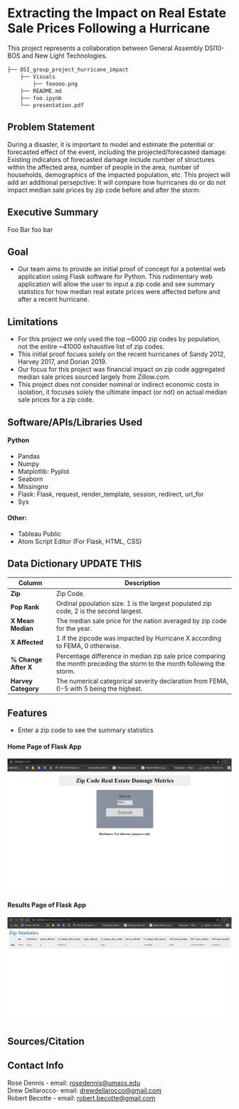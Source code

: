 
# Extracting the Impact on Real Estate Sale Prices Following a Hurricane
This project represents a collaboration between General Assembly DSI10-BOS and New Light Technologies.
```
├── DSI_group_project_hurricane_impact
    ├── Visuals
        ├── fooooo.png
    ├── README.md
    ├── foo.ipynb
    └── presentation.pdf
```
## Problem Statement

During a disaster, it is important to model and estimate the potential or forecasted effect of the event, including the projected/forecasted damage.
Existing indicators of forecasted damage include number of structures within the affected area, number of people in the area, number of households, demographics of the impacted population, etc.
This project will add an additional persepctive: It will compare how hurricanes do or do not impact median sale prices by zip code before and after the storm.

## Executive Summary

Foo Bar
foo bar
 
## Goal
- Our team aims to provide an initial proof of concept for a potential web application using Flask software for Python. This rudimentary web application will allow the user to input a zip code and see summary statistics for how median real estate prices were affected before and after a recent hurricane. 

## Limitations
- For this project we only used the top ~6000 zip codes by population, not the entire ~41000 exhaustive list of zip codes.
- This initial proof focues solely on the recent hurricanes of Sandy 2012, Harvey 2017, and Dorian 2019.
- Our focus for this project was financial impact on zip code aggregated median sale prices sourced largely from Zillow.com.
- This project does not consider nominal or indirect economic costs in isolation, it focuses solely the ultimate impact (or not) on actual median sale prices for a zip code.

## Software/APIs/Libraries Used

#### Python
- Pandas
- Numpy
- Matplotlib: Pyplot
- Seaborn
- Missingno
- Flask: Flask, request, render_template, session, redirect, url_for
- Sys

#### Other:
- Tableau Public
- Atom Script Editor (For Flask, HTML, CSS)

## Data Dictionary UPDATE THIS

| Column | Description |
| --- | --- |
| **Zip** | Zip Code. |
| **Pop Rank** | Ordinal ppoulation size. 1 is the largest populated zip code, 2 is the second largest. |
| **X Mean Median** | The median sale price for the nation averaged by zip code for the year. |
| **X Affected** | 1 if the zipcode was impacted by Hurricane X according to FEMA, 0 otherwise. |
| **% Change After X** | Percentage difference in median zip sale price comparing the month preceding the storm to the month following the storm.|
| **Harvey Category** | The numerical categorical severity declaration from FEMA, 0-5 with 5 being the highest. |

## Features
 
* Enter a zip code to see the summary statistics<br> 
#### Home Page of Flask App <br>
![Flask Home Page](./visuals/flask_home.png)

#### Results Page of Flask App<br>
![Flask Home Page](./visuals/flask_results.png)
 

## Sources/Citation



## Contact Info

Rose Dennis - email: rosedennis@umass.edu<br>
Drew Dellarocco- email: drewdellarocco@gmail.com <br>
Robert Becotte - email: robert.becotte@gmail.com <br>
